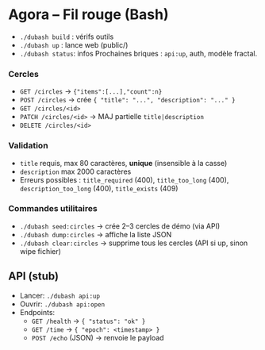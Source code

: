 # Agora – Fil rouge (Bash)
- `./dubash build` : vérifs outils
- `./dubash up`    : lance web (public/)
- `./dubash status`: infos
Prochaines briques : `api:up`, auth, modèle fractal.

### Cercles
- `GET /circles` → `{"items":[...],"count":n}`
- `POST /circles` → crée `{ "title": "...", "description": "..." }`
- `GET /circles/<id>`
- `PATCH /circles/<id>` → MAJ partielle `title|description`
- `DELETE /circles/<id>`

### Validation
- `title` requis, max 80 caractères, **unique** (insensible à la casse)
- `description` max 2000 caractères
- Erreurs possibles : `title_required` (400), `title_too_long` (400), `description_too_long` (400), `title_exists` (409)

### Commandes utilitaires
- `./dubash seed:circles` → crée 2–3 cercles de démo (via API)
- `./dubash dump:circles` → affiche la liste JSON
- `./dubash clear:circles` → supprime tous les cercles (API si up, sinon wipe fichier)

## API (stub)
- Lancer: `./dubash api:up`
- Ouvrir: `./dubash api:open`
- Endpoints:
  - `GET /health` → `{ "status": "ok" }`
  - `GET /time` → `{ "epoch": <timestamp> }`
  - `POST /echo` (JSON) → renvoie le payload

